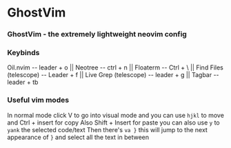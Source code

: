 # GhostVim
###   GhostVim - the extremely lightweight neovim config
### Keybinds
Oil.nvim -- leader + o || Neotree -- ctrl + n || Floaterm -- Ctrl + \ || Find Files (telescope) -- Leader + f 
|| Live Grep (telescope) -- leader + g || Tagbar -- leader  + tb

### Useful vim modes
In normal mode click V to go into visual mode and you can use `hjkl` to move and Ctrl + insert for copy
Also Shift + Insert for paste
you can also use `y` to `yank` the selected code/text
Then there's `va }` this will jump to the next appearance of `}` and select all the text in between
